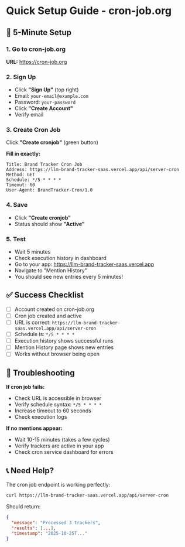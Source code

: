 # Quick Setup Guide - cron-job.org

## 🚀 5-Minute Setup

### 1. Go to cron-job.org
**URL:** https://cron-job.org

### 2. Sign Up
- Click **"Sign Up"** (top right)
- Email: `your-email@example.com`
- Password: `your-password`
- Click **"Create Account"**
- Verify email

### 3. Create Cron Job
Click **"Create cronjob"** (green button)

**Fill in exactly:**
```
Title: Brand Tracker Cron Job
Address: https://llm-brand-tracker-saas.vercel.app/api/server-cron
Method: GET
Schedule: */5 * * * *
Timeout: 60
User-Agent: BrandTracker-Cron/1.0
```

### 4. Save
- Click **"Create cronjob"**
- Status should show **"Active"**

### 5. Test
- Wait 5 minutes
- Check execution history in dashboard
- Go to your app: https://llm-brand-tracker-saas.vercel.app
- Navigate to "Mention History"
- You should see new entries every 5 minutes!

## ✅ Success Checklist

- [ ] Account created on cron-job.org
- [ ] Cron job created and active
- [ ] URL is correct: `https://llm-brand-tracker-saas.vercel.app/api/server-cron`
- [ ] Schedule is: `*/5 * * * *`
- [ ] Execution history shows successful runs
- [ ] Mention History page shows new entries
- [ ] Works without browser being open

## 🔧 Troubleshooting

**If cron job fails:**
- Check URL is accessible in browser
- Verify schedule syntax: `*/5 * * * *`
- Increase timeout to 60 seconds
- Check execution logs

**If no mentions appear:**
- Wait 10-15 minutes (takes a few cycles)
- Verify trackers are active in your app
- Check cron service dashboard for errors

## 📞 Need Help?

The cron job endpoint is working perfectly:
```bash
curl https://llm-brand-tracker-saas.vercel.app/api/server-cron
```

Should return:
```json
{
  "message": "Processed 3 trackers",
  "results": [...],
  "timestamp": "2025-10-25T..."
}
```

